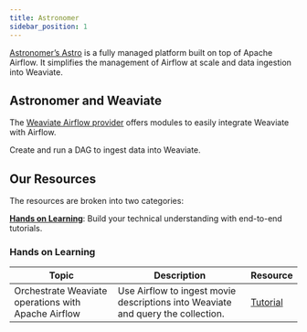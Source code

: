 ```yaml
---
title: Astronomer
sidebar_position: 1
---
```

[Astronomer’s Astro](https://www.astronomer.io/) is a fully managed platform built on top of Apache Airflow. It simplifies the management of Airflow at scale and data ingestion into Weaviate.


## Astronomer and Weaviate
The [Weaviate Airflow provider](https://www.astronomer.io/docs/learn/airflow-weaviate) offers modules to easily integrate Weaviate with Airflow.

Create and run a DAG to ingest data into Weaviate.

## Our Resources 
The resources are broken into two categories: 

[**Hands on Learning**](#hands-on-learning): Build your technical understanding with end-to-end tutorials.

### Hands on Learning

| Topic | Description | Resource | 
| --- | --- | --- |
| Orchestrate Weaviate operations with Apache Airflow | Use Airflow to ingest movie descriptions into Weaviate and query the collection. | [Tutorial](https://www.astronomer.io/docs/learn/airflow-weaviate) |
 